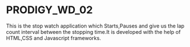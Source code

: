 # PRODIGY_WD_02
This is the stop watch application which Starts,Pauses and give us the lap count interval between the stopping time.It is developed with the help of HTML,CSS and Javascript frameworks.
